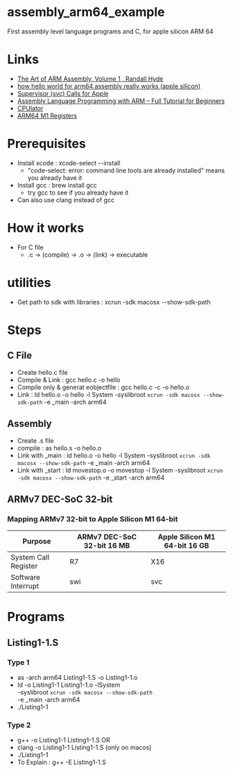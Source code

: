 # assembly_arm64_example
First assembly level language programs and C, for apple silicon ARM 64


# Links
- [The Art of ARM Assembly, Volume 1 , Randall Hyde](https://learning.oreilly.com/library/view/the-art-of/9798341620018/xhtml/title.xhtml)
- [how hello world for arm64 assembly really works (apple silicon)](https://youtu.be/d0OXp0zqIo0)
- [Supervisor (svc) Calls for Apple](https://opensource.apple.com/source/xnu/xnu-1504.3.12/bsd/kern/syscalls.master)
- [Assembly Language Programming with ARM – Full Tutorial for Beginners](https://youtu.be/gfmRrPjnEw4)
- [CPUlator](https://cpulator.01xz.net/)
- [ARM64 M1 Registers](https://eclecticlight.co/2021/06/16/code-in-arm-assembly-registers-explained/)

# Prerequisites
- Install xcode : xcode-select --install
    - "code-select: error: command line tools are already installed" means you already have it 
- Install gcc : brew install gcc
    - try gcc to see if you already have it
- Can also use clang instead of gcc

# How it works
- For C file
    - .c -> (compile) -> .o -> (link) -> executable

# utilities 
- Get path to sdk with libraries : xcrun -sdk macosx --show-sdk-path
# Steps
## C File
- Create hello.c file
- Compile & Link : gcc hello.c -o hello
- Compile only & generat eobjectfile : gcc hello.c -c -o hello.o
- Link : ld hello.o -o hello -l System -syslibroot `xcrun -sdk macosx --show-sdk-path` -e _main -arch arm64

## Assembly
- Create .s file
- compile : as hello.s -o hello.o
- Link with _main : ld hello.o -o hello -l System -syslibroot `xcrun -sdk macosx --show-sdk-path` -e _main -arch arm64
- Link with _start : ld movestop.o -o movestop -l System -syslibroot `xcrun -sdk macosx --show-sdk-path` -e _start -arch arm64

## ARMv7 DEC-SoC 32-bit
### Mapping ARMv7 32-bit to Apple Silicon M1 64-bit
| Purpose | ARMv7 DEC-SoC 32-bit 16 MB | Apple Silicon M1 64-bit 16 GB |
|--------|-------------|-----------------------|
| System Call Register | R7 | X16 |
| Software Interrupt | swi | svc |

# Programs
## Listing1-1.S
### Type 1
- as -arch arm64 Listing1-1.S -o Listing1-1.o
- ld -o Listing1-1 Listing1-1.o -lSystem \
     -syslibroot `xcrun -sdk macosx --show-sdk-path` \
     -e _main -arch arm64 
- ./Listing1-1
### Type 2
- g++ -o Listing1-1 Listing1-1.S OR
- clang -o Listing1-1 Listing1-1.S (only on macos)
- ./Listing1-1
- To Explain : g++ -E Listing1-1.S

